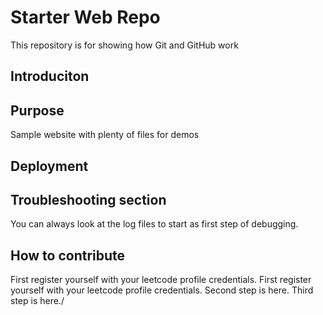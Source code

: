 # Starter Web Repo

This repository is for showing how Git and GitHub work
## Introduciton

## Purpose

Sample website with plenty of files for demos
## Deployment

## Troubleshooting section
You can always look at the log files to start as first step of debugging.

## How to contribute
First register yourself with your leetcode profile credentials.
First register yourself with your leetcode profile credentials.
Second step is here.
Third step is here./
